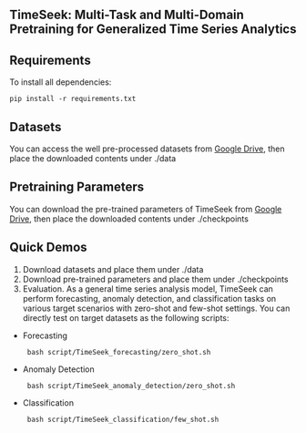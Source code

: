 ## TimeSeek: Multi-Task and Multi-Domain Pretraining for Generalized Time Series Analytics


## Requirements
To install all dependencies:
```
pip install -r requirements.txt
```

## Datasets
You can access the well pre-processed datasets from [Google Drive](https://drive.google.com/drive/folders/1x0SP6-vbB4JE7g0DQD5m_m9Y2UmwMdD5?usp=drive_link), then place the downloaded contents under ./data

## Pretraining Parameters
You can download the pre-trained parameters of TimeSeek from [Google Drive](https://drive.google.com/drive/folders/1KuxQDRgIcJHR2ODR2k0h5I9I62o1vXpI?usp=drive_link), then place the downloaded contents under ./checkpoints


## Quick Demos
1. Download datasets and place them under ./data
2. Download pre-trained parameters and place them under ./checkpoints
3. Evaluation. As a general time series analysis model, TimeSeek can perform forecasting, anomaly detection, and classification tasks on various target scenarios with zero-shot and few-shot settings. You can directly test on target datasets as the following scripts:
- Forecasting
  ```
   bash script/TimeSeek_forecasting/zero_shot.sh
  ```
- Anomaly Detection
  ```
   bash script/TimeSeek_anomaly_detection/zero_shot.sh
  ```
- Classification
  ```
   bash script/TimeSeek_classification/few_shot.sh 
  ```
